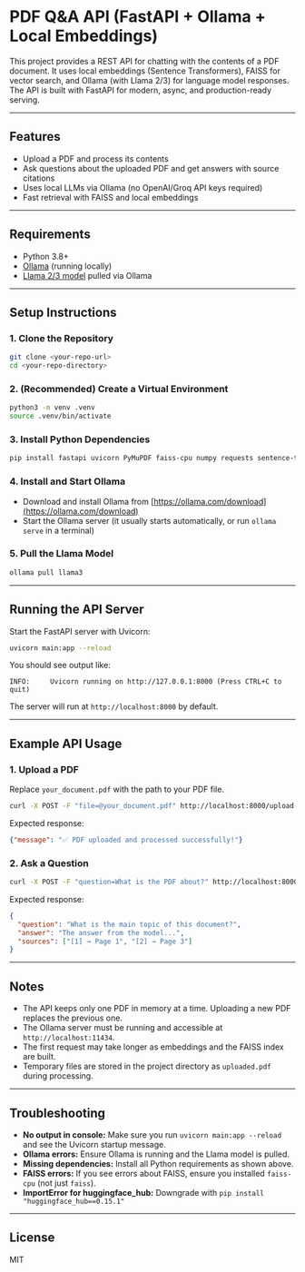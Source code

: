 # PDF Q&A API (FastAPI + Ollama + Local Embeddings)

This project provides a REST API for chatting with the contents of a PDF document. It uses local embeddings (Sentence Transformers), FAISS for vector search, and Ollama (with Llama 2/3) for language model responses. The API is built with FastAPI for modern, async, and production-ready serving.

---

## Features
- Upload a PDF and process its contents
- Ask questions about the uploaded PDF and get answers with source citations
- Uses local LLMs via Ollama (no OpenAI/Groq API keys required)
- Fast retrieval with FAISS and local embeddings

---

## Requirements
- Python 3.8+
- [Ollama](https://ollama.com/) (running locally)
- [Llama 2/3 model](https://ollama.com/library/llama2) pulled via Ollama

---

## Setup Instructions

### 1. Clone the Repository
```bash
git clone <your-repo-url>
cd <your-repo-directory>
```

### 2. (Recommended) Create a Virtual Environment
```bash
python3 -m venv .venv
source .venv/bin/activate
```

### 3. Install Python Dependencies
```bash
pip install fastapi uvicorn PyMuPDF faiss-cpu numpy requests sentence-transformers python-multipart
```

### 4. Install and Start Ollama
- Download and install Ollama from [https://ollama.com/download](https://ollama.com/download)
- Start the Ollama server (it usually starts automatically, or run `ollama serve` in a terminal)

### 5. Pull the Llama Model
```bash
ollama pull llama3
```

---

## Running the API Server

Start the FastAPI server with Uvicorn:
```bash
uvicorn main:app --reload
```
You should see output like:
```
INFO:     Uvicorn running on http://127.0.0.1:8000 (Press CTRL+C to quit)
```
The server will run at `http://localhost:8000` by default.

---

## Example API Usage

### 1. Upload a PDF
Replace `your_document.pdf` with the path to your PDF file.
```bash
curl -X POST -F "file=@your_document.pdf" http://localhost:8000/upload-pdf/
```
Expected response:
```json
{"message": "✅ PDF uploaded and processed successfully!"}
```

### 2. Ask a Question
```bash
curl -X POST -F "question=What is the PDF about?" http://localhost:8000/ask/
```
Expected response:
```json
{
  "question": "What is the main topic of this document?",
  "answer": "The answer from the model...",
  "sources": ["[1] → Page 1", "[2] → Page 3"]
}
```

---

## Notes
- The API keeps only one PDF in memory at a time. Uploading a new PDF replaces the previous one.
- The Ollama server must be running and accessible at `http://localhost:11434`.
- The first request may take longer as embeddings and the FAISS index are built.
- Temporary files are stored in the project directory as `uploaded.pdf` during processing.

---

## Troubleshooting
- **No output in console:** Make sure you run `uvicorn main:app --reload` and see the Uvicorn startup message.
- **Ollama errors:** Ensure Ollama is running and the Llama model is pulled.
- **Missing dependencies:** Install all Python requirements as shown above.
- **FAISS errors:** If you see errors about FAISS, ensure you installed `faiss-cpu` (not just `faiss`).
- **ImportError for huggingface_hub:** Downgrade with `pip install "huggingface_hub==0.15.1"`

---

## License
MIT 
